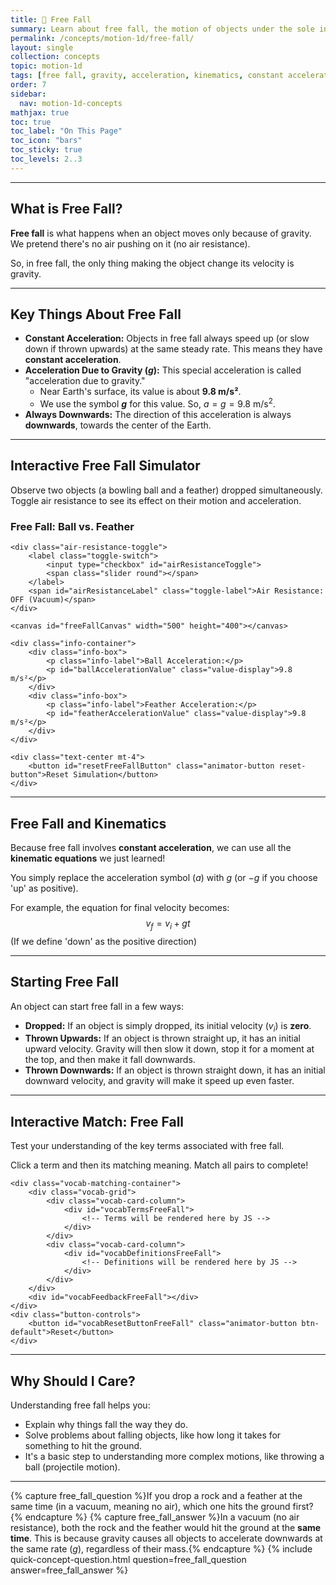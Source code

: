 ```yaml
---
title: 📘 Free Fall
summary: Learn about free fall, the motion of objects under the sole influence of gravity, and how it's a special case of constant acceleration.
permalink: /concepts/motion-1d/free-fall/
layout: single
collection: concepts
topic: motion-1d
tags: [free fall, gravity, acceleration, kinematics, constant acceleration]
order: 7
sidebar:
  nav: motion-1d-concepts
mathjax: true
toc: true
toc_label: "On This Page"
toc_icon: "bars"
toc_sticky: true
toc_levels: 2..3
---
```


<p class="lead" markdown="1" style="border-left: 4px solid #2A52BE; padding-left: 1rem;">

---

## **What is Free Fall?**

**Free fall** is what happens when an object moves only because of gravity. We pretend there's no air pushing on it (no air resistance).

So, in free fall, the only thing making the object change its velocity is gravity.

---

## **Key Things About Free Fall**

* **Constant Acceleration:** Objects in free fall always speed up (or slow down if thrown upwards) at the same steady rate. This means they have **constant acceleration**.
* **Acceleration Due to Gravity ($g$):** This special acceleration is called "acceleration due to gravity."
    * Near Earth's surface, its value is about **9.8 m/s²**.
    * We use the symbol **$g$** for this value. So, $a = g = 9.8 \text{ m/s}^2$.
* **Always Downwards:** The direction of this acceleration is always **downwards**, towards the center of the Earth.

---

## **Interactive Free Fall Simulator**

Observe two objects (a bowling ball and a feather) dropped simultaneously. Toggle air resistance to see its effect on their motion and acceleration.

<div class="animator-container free-fall-animator-container">
    <h3 class="animator-title">Free Fall: Ball vs. Feather</h3>

    <div class="air-resistance-toggle">
        <label class="toggle-switch">
            <input type="checkbox" id="airResistanceToggle">
            <span class="slider round"></span>
        </label>
        <span id="airResistanceLabel" class="toggle-label">Air Resistance: OFF (Vacuum)</span>
    </div>

    <canvas id="freeFallCanvas" width="500" height="400"></canvas>

    <div class="info-container">
        <div class="info-box">
            <p class="info-label">Ball Acceleration:</p>
            <p id="ballAccelerationValue" class="value-display">9.8 m/s²</p>
        </div>
        <div class="info-box">
            <p class="info-label">Feather Acceleration:</p>
            <p id="featherAccelerationValue" class="value-display">9.8 m/s²</p>
        </div>
    </div>

    <div class="text-center mt-4">
        <button id="resetFreeFallButton" class="animator-button reset-button">Reset Simulation</button>
    </div>
</div>

<script src="{{ '/assets/js/motion-1d/free-fall-animator.js' | relative_url }}"></script>

---

## **Free Fall and Kinematics**

Because free fall involves **constant acceleration**, we can use all the **kinematic equations** we just learned!

You simply replace the acceleration symbol ($a$) with $g$ (or $-g$ if you choose 'up' as positive).

For example, the equation for final velocity becomes:
$$ v_f = v_i + gt $$
(If we define 'down' as the positive direction)

---

## **Starting Free Fall**

An object can start free fall in a few ways:

* **Dropped:** If an object is simply dropped, its initial velocity ($v_i$) is **zero**.
* **Thrown Upwards:** If an object is thrown straight up, it has an initial upward velocity. Gravity will then slow it down, stop it for a moment at the top, and then make it fall downwards.
* **Thrown Downwards:** If an object is thrown straight down, it has an initial downward velocity, and gravity will make it speed up even faster.

---

## **Interactive Match: Free Fall**

Test your understanding of the key terms associated with free fall.

<div class="vocab-matching-interactive-wrapper free-fall">
    <div class="animator-explanation">
        <p>Click a term and then its matching meaning. Match all pairs to complete!</p>
    </div>

    <div class="vocab-matching-container">
        <div class="vocab-grid">
            <div class="vocab-card-column">
                <div id="vocabTermsFreeFall">
                    <!-- Terms will be rendered here by JS -->
                </div>
            </div>
            <div class="vocab-card-column">
                <div id="vocabDefinitionsFreeFall">
                    <!-- Definitions will be rendered here by JS -->
                </div>
            </div>
        </div>
        <div id="vocabFeedbackFreeFall"></div>
    </div>
    <div class="button-controls">
        <button id="vocabResetButtonFreeFall" class="animator-button btn-default">Reset</button>
    </div>
</div>

<script src="/assets/js/common/interactive-match-base.js"></script>
<script src="/assets/js/motion-1d/free-fall-interactive-match.js"></script>

---

## **Why Should I Care?**

Understanding free fall helps you:

* Explain why things fall the way they do.
* Solve problems about falling objects, like how long it takes for something to hit the ground.
* It's a basic step to understanding more complex motions, like throwing a ball (projectile motion).

---

{% capture free_fall_question %}If you drop a rock and a feather at the same time (in a vacuum, meaning no air), which one hits the ground first?{% endcapture %}
{% capture free_fall_answer %}In a vacuum (no air resistance), both the rock and the feather would hit the ground at the **same time**. This is because gravity causes all objects to accelerate downwards at the same rate ($g$), regardless of their mass.{% endcapture %}
{% include quick-concept-question.html question=free_fall_question answer=free_fall_answer %}